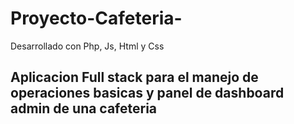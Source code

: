 # Proyecto-Cafeteria-
<p>Desarrollado con Php, Js, Html y Css</p>
<h2>Aplicacion Full stack para el manejo de operaciones basicas y panel de dashboard admin de una cafeteria</h2>
